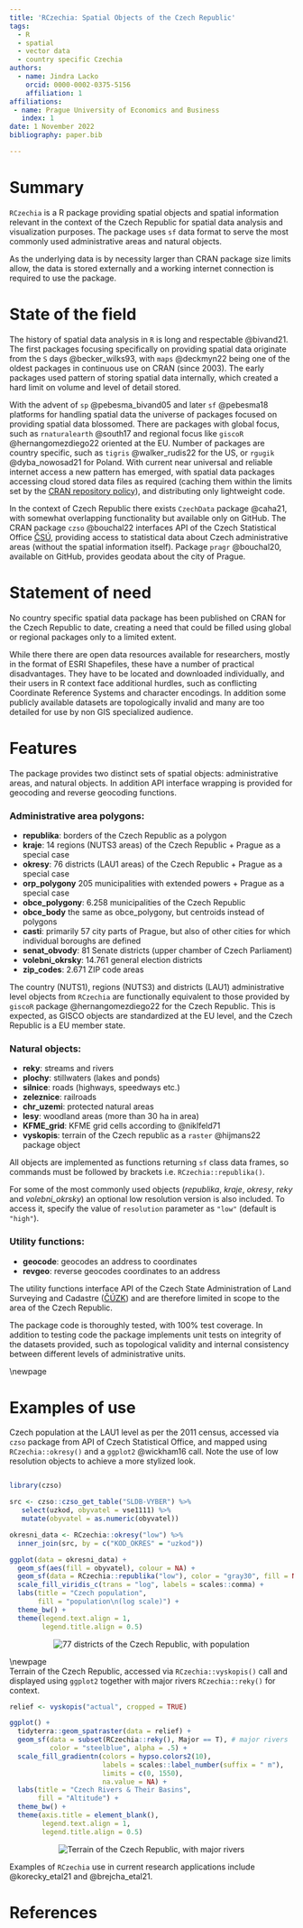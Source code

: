 ```yaml
---
title: 'RCzechia: Spatial Objects of the Czech Republic'
tags:
  - R
  - spatial
  - vector data
  - country specific Czechia
authors:
  - name: Jindra Lacko 
    orcid: 0000-0002-0375-5156
    affiliation: 1
affiliations:
 - name: Prague University of Economics and Business
   index: 1
date: 1 November 2022
bibliography: paper.bib

---
```


# Summary
`RCzechia` is a R package providing spatial objects and spatial information relevant in the context of the Czech Republic for spatial data analysis and visualization purposes. The package uses `sf` data format to serve the most commonly used administrative areas and natural objects. 

As the underlying data is by necessity larger than CRAN package size limits allow, the data is stored externally and a working internet connection is required to use the package.

# State of the field
The history of spatial data analysis in `R` is long and respectable @bivand21. The first packages focusing specifically on providing spatial data originate from the `S` days @becker_wilks93, with `maps` @deckmyn22 being one of the oldest packages in continuous use on CRAN (since 2003). The early packages used pattern of storing spatial data internally, which created a hard limit on volume and level of detail stored. 

With the advent of `sp` @pebesma_bivand05 and later `sf` @pebesma18 platforms for handling spatial data the universe of packages focused on providing spatial data blossomed. There are packages with global focus, such as `rnaturalearth` @south17 and regional focus like `giscoR` @hernangomezdiego22 oriented at the EU. Number of packages are country specific, such as `tigris` @walker_rudis22 for the US, or `rgugik` @dyba_nowosad21 for Poland. With current near universal and reliable internet access a new pattern has emerged, with spatial data packages accessing cloud stored data files as required (caching them within the limits set by the [CRAN repository policy](https://cran.r-project.org/web/packages/policies.html)), and distributing only lightweight code.

In the context of Czech Republic there exists `CzechData` package @caha21, with somewhat overlapping functionality but available only on GitHub. The CRAN package `czso` @bouchal22 interfaces API of the Czech Statistical Office [ČSÚ](https://www.czso.cz/csu/czso/home), providing access to statistical data about Czech administrative areas (without the spatial information itself). Package `pragr` @bouchal20, available on GitHub, provides geodata about the city of Prague.

# Statement of need
No country specific spatial data package has been published on CRAN for the Czech Republic to date, creating a need that could be filled using global or regional packages only to a limited extent.

While there there are open data resources available for researchers, mostly in the format of ESRI Shapefiles, these have a number of practical disadvantages. They have to be located and downloaded individually, and their users in R context face additional hurdles, such as conflicting Coordinate Reference Systems and character encodings. In addition some publicly available datasets are topologically invalid and many are too detailed for use by non GIS specialized audience.

# Features
The package provides two distinct sets of spatial objects: administrative areas, and natural objects. In addition API interface wrapping is provided for geocoding and reverse geocoding functions.

### Administrative area polygons:

* **republika**: borders of the Czech Republic as a polygon
* **kraje**: 14 regions (NUTS3 areas) of the Czech Republic + Prague as a special case
* **okresy**: 76 districts (LAU1 areas) of the Czech Republic + Prague as a special case
* **orp_polygony** 205 municipalities with extended powers + Prague as a special case
* **obce_polygony**: 6.258 municipalities of the Czech Republic
* **obce_body** the same as obce_polygony, but centroids instead of polygons
* **casti**: primarily 57 city parts of Prague, but also of other cities for which individual boroughs are defined
* **senat_obvody**: 81 Senate districts (upper chamber of Czech Parliament)
* **volebni_okrsky**: 14.761 general election districts
* **zip_codes**: 2.671 ZIP code areas 

The country (NUTS1), regions (NUTS3) and districts (LAU1) administrative level objects from `RCzechia` are functionally equivalent to those provided by `giscoR` package @hernangomezdiego22 for the Czech Republic. This is expected, as GISCO objects are standardized at the EU level, and the Czech Republic is a EU member state.

### Natural objects:

* **reky**: streams and rivers
* **plochy**: stillwaters (lakes and ponds)
* **silnice**: roads (highways, speedways etc.)
* **zeleznice**: railroads
* **chr_uzemi**: protected natural areas 
* **lesy**: woodland areas (more than 30 ha in area)
* **KFME_grid**: KFME grid cells according to @niklfeld71
* **vyskopis**: terrain of the Czech republic as a `raster` @hijmans22 package object

All objects are implemented as functions returning `sf` class data frames, so commands must be followed by brackets i.e. `RCzechia::republika()`.

For some of the most commonly used objects (*republika*, *kraje*, *okresy*, *reky* and *volebni_okrsky*) an optional low resolution version is also included. To access it, specify the value of `resolution` parameter as `"low"` (default is `"high"`). 

### Utility functions:

* **geocode**: geocodes an address to coordinates
* **revgeo**: reverse geocodes coordinates to an address

The utility functions interface API of the Czech State Administration of Land Surveying and Cadastre ([ČÚZK](https://cuzk.cz/en)) and are therefore limited in scope to the area of the Czech Republic.

The package code is thoroughly tested, with 100% test coverage. In addition to testing code the package implements unit tests on integrity of the datasets provided, such as topological validity and internal consistency between different levels of administrative units.

\newpage  
# Examples of use
Czech population at the LAU1 level as per the 2011 census, accessed via `czso` package from API of Czech Statistical Office, and mapped using `RCzechia::okresy()` and a `ggplot2` @wickham16 call. Note the use of low resolution objects to achieve a more stylized look.

``` r

library(czso)

src <- czso::czso_get_table("SLDB-VYBER") %>% 
   select(uzkod, obyvatel = vse1111) %>% 
   mutate(obyvatel = as.numeric(obyvatel)) 

okresni_data <- RCzechia::okresy("low") %>% 
  inner_join(src, by = c("KOD_OKRES" = "uzkod")) 

ggplot(data = okresni_data) +
  geom_sf(aes(fill = obyvatel), colour = NA) +
  geom_sf(data = RCzechia::republika("low"), color = "gray30", fill = NA) +
  scale_fill_viridis_c(trans = "log", labels = scales::comma) +
  labs(title = "Czech population",
       fill = "population\n(log scale)") +
  theme_bw() +
  theme(legend.text.align = 1,
        legend.title.align = 0.5)
```

<center>

![77 districts of the Czech Republic, with population](census.png)

</center>

\newpage  
Terrain of the Czech Republic, accessed via `RCzechia::vyskopis()` call and displayed using `ggplot2` together with major rivers `RCzechia::reky()` for context.

``` r
relief <- vyskopis("actual", cropped = TRUE)

ggplot() +
  tidyterra::geom_spatraster(data = relief) +
  geom_sf(data = subset(RCzechia::reky(), Major == T), # major rivers
          color = "steelblue", alpha = .5) +
  scale_fill_gradientn(colors = hypso.colors2(10),
                       labels = scales::label_number(suffix = " m"),
                       limits = c(0, 1550),
                       na.value = NA) +
  labs(title = "Czech Rivers & Their Basins",
       fill = "Altitude") +
  theme_bw() +
  theme(axis.title = element_blank(),
        legend.text.align = 1,
        legend.title.align = 0.5)
```

<center>

![Terrain of the Czech Republic, with major rivers](relief.png)

</center>

Examples of `RCzechia` use in current research applications include @korecky_etal21 and @brejcha_etal21.

# References
